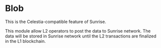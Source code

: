 # Blob

This is the Celestia-compatible feature of Sunrise.

This module allow L2 operators to post the data to Sunrise network. The data will be stored in Sunrise network until the L2 transactions are finalized in the L1 blockchain.
